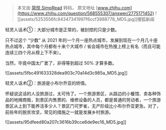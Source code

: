 > 本文由 [简悦 SimpRead](http://ksria.com/simpread/) 转码， 原文地址 [www.zhihu.com](https://www.zhihu.com/question/568555307/answer/2775171452) ![[assets/5253556fc84347341997f6ccf3988778_MD5.jpg]]搜狐新闻​

轻灵人话术①：大部分城市是正常的，被封控的只是少数。

只不过这个 “少数” 从 2021 年的一个月一座热点城市，发展到现在一个月几十座热点城市，其中每个月都有十来个大城市 / 省会城市在热搜上榜上有名（而且可能连续三四个月从榜上下不来）。

当然，毕竟中国太广袤了，非得等到超过 50% 才算多数。

![[assets/5fbc491633328dea903c70a14d3c985a_MD5.jpg]]

轻灵人话术②：旅游是小布尔乔亚的矫情。

怀疑说这话的人没旅游过，太可怜了。一个旅游景区，从路边的小餐馆、卖各种饰品的地摊商贩，到景区内售票的、维修设备的人员，都是普通的劳动者，一个旅游景区从上到下能养活多少人？景区门可罗雀，无产阶级比小布尔乔亚更急。对了，前些年的脱贫攻坚，常见的措施之一就是发展乡村旅游。

![[assets/95dfeed80a207c3616b39cce6de9ec16_MD5.jpg]]